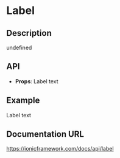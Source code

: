 # Label

## Description
undefined

## API
- **Props**: <IonLabel>Label text</IonLabel>

## Example
<IonLabel>Label text</IonLabel>

## Documentation URL
https://ionicframework.com/docs/api/label
